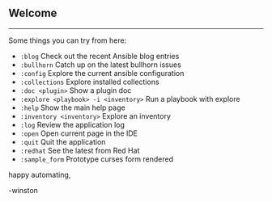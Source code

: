 ## Welcome
--------------------------------------------------------------------------------------

Some things you can try from here:
- `:blog`                                   Check out the recent Ansible blog entries
- `:bullhorn`                               Catch up on the latest bullhorn issues
- `:config`                                 Explore the current ansible configuration
- `:collections`                            Explore installed collections
- `:doc <plugin>`                           Show a plugin doc
- `:explore <playbook> -i <inventory>`      Run a playbook with explore
- `:help`                                   Show the main help page
- `:inventory <inventory>`                  Explore an inventory
- `:log`                                    Review the application log    
- `:open`                                   Open current page in the IDE
- `:quit`                                   Quit the application
- `:redhat`                                 See the latest from Red Hat
- `:sample_form`                            Prototype curses form rendered

happy automating,

-winston
